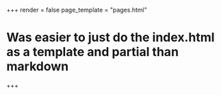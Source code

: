 +++
render = false
page_template = "pages.html" 
# Was easier to just do the index.html as a template and partial than markdown
+++

